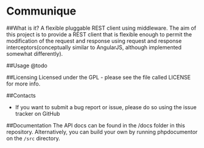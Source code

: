 # Communique


##What is it?
A flexible pluggable REST client using middleware. The aim of this project is to provide a REST client that is flexible enough to permit the modification of the request and response using request and response interceptors(conceptually similar to AngularJS, although implemented somewhat differently).


##Usage
@todo

##Licensing
Licensed under the GPL - please see the file called LICENSE for more info.

##Contacts
- If you want to submit a bug report or issue, please do so using the issue tracker on GitHub

##Documentation
The API docs can be found in the /docs folder in this repository. Alternatively, you can build your own by running phpdocumentor on the `/src` directory.